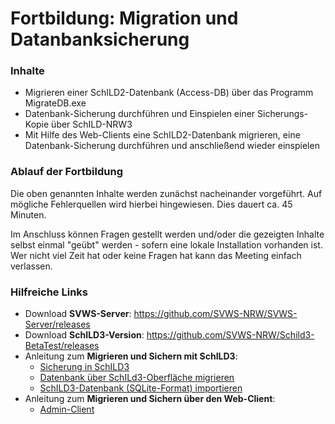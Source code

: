 # Fortbildung: Migration und Datanbanksicherung



### Inhalte

+ Migrieren einer SchILD2-Datenbank (Access-DB) über das Programm MigrateDB.exe
+ Datenbank-Sicherung durchführen und Einspielen einer Sicherungs-Kopie über SchILD-NRW3
+ Mit Hilfe des Web-Clients eine SchILD2-Datenbank migrieren, eine Datenbank-Sicherung durchführen und anschließend wieder einspielen


### Ablauf der Fortbildung
Die oben genannten Inhalte werden zunächst nacheinander vorgeführt. Auf mögliche Fehlerquellen wird hierbei hingewiesen. Dies dauert ca. 45 Minuten.

Im Anschluss können Fragen gestellt werden und/oder die gezeigten Inhalte selbst einmal "geübt" werden - sofern eine lokale Installation vorhanden ist. Wer nicht viel Zeit hat oder keine Fragen hat kann das Meeting einfach verlassen. 

### Hilfreiche Links
+ Download **SVWS-Server**: https://github.com/SVWS-NRW/SVWS-Server/releases
+ Download **SchILD3-Version**: https://github.com/SVWS-NRW/Schild3-BetaTest/releases
+ Anleitung zum **Migrieren und Sichern mit SchILD3**:
    + [Sicherung in SchILD3](https://schulverwaltungsinfos.nrw.de/svws/wiki/index.php?title=Datenbank_sichern_(Verwaltung_Datenbank))
    + [Datenbank über SchILd3-Oberfläche migrieren](https://schulverwaltungsinfos.nrw.de/svws/wiki/index.php?title=Schild-NRW-Daten_in_eine_andere_Datenbank_%C3%BCbertragen_(migrieren)_(Tutorial)#Migration_.C3.BCber_Verwaltung_.E2.9E.9C_Datenbank)
    + [SchILD3-Datenbank (SQLite-Format) importieren](https://schulverwaltungsinfos.nrw.de/svws/wiki/index.php?title=Datenbank_importieren_(aus_SQLite)_(Verwaltung_Datenbank))
+ Anleitung zum **Migrieren und Sichern über den Web-Client**:
    + [Admin-Client](https://doku.svws-nrw.de/adminclient/apps/schemata/)









